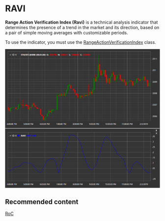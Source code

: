 # RAVI

**Range Action Verification Index (Ravi)** is a technical analysis indicator that determines the presence of a trend in the market and its direction, based on a pair of simple moving averages with customizable periods. 

To use the indicator, you must use the [RangeActionVerificationIndex](xref:StockSharp.Algo.Indicators.RangeActionVerificationIndex) class. 

![IndicatorRangeActionVerificationIndex](../images/IndicatorRangeActionVerificationIndex.png)

## Recommended content

[RoC](IndicatorRateOfChange.md)
